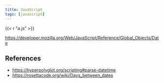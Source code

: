 ```yaml
---
title: JavaScript
tags: [javascript]
---
```


{{< r "a.js" >}}

<https://developer.mozilla.org/Web/JavaScript/Reference/Global_Objects/Date>

## References

- <https://hyperpolyglot.org/scripting#parse-datetime>
- <https://rosettacode.org/wiki/Days_between_dates>
